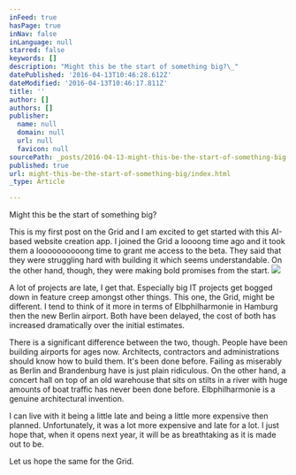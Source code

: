 ```yaml
---
inFeed: true
hasPage: true
inNav: false
inLanguage: null
starred: false
keywords: []
description: "Might this be the start of something big?\_"
datePublished: '2016-04-13T10:46:28.612Z'
dateModified: '2016-04-13T10:46:17.811Z'
title: ''
author: []
authors: []
publisher:
  name: null
  domain: null
  url: null
  favicon: null
sourcePath: _posts/2016-04-13-might-this-be-the-start-of-something-big.md
published: true
url: might-this-be-the-start-of-something-big/index.html
_type: Article

---
```

Might this be the start of something big? 

This is my first post on the Grid and I am excited to get started with this AI-based website creation app. I joined the Grid a loooong time ago and it took them a loooooooooong time to grant me access to the beta. They said that they were struggling hard with building it which seems understandable. On the other hand, though, they were making bold promises from the start.
![](https://the-grid-user-content.s3-us-west-2.amazonaws.com/4f9dd54c-7757-4766-b44f-65185d638fc7.jpg)

A lot of projects are late, I get that. Especially big IT projects get bogged down in feature creep amongst other things. This one, the Grid, might be different. I tend to think of it more in terms of Elbphilharmonie in Hamburg then the new Berlin airport. Both have been delayed, the cost of both has increased dramatically over the initial estimates. 

There is a significant difference between the two, though. People have been building airports for ages now. Architects, contractors and administrations should know how to build them. It's been done before. Failing as miserably as Berlin and Brandenburg have is just plain ridiculous. On the other hand, a concert hall on top of an old warehouse that sits on stilts in a river with huge amounts of boat traffic has never been done before. Elbphilharmonie is a genuine architectural invention.

I can live with it being a little late and being a little more expensive then planned. Unfortunately, it was a lot more expensive and late for a lot. I just hope that, when it opens next year, it will be as breathtaking as it is made out to be. 

Let us hope the same for the Grid.